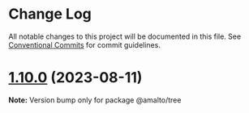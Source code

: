 # Change Log

All notable changes to this project will be documented in this file.
See [Conventional Commits](https://conventionalcommits.org) for commit guidelines.

# [1.10.0](https://github.com/amalto/platform6-ui-components/compare/@amalto/tree@1.9.88...@amalto/tree@1.10.0) (2023-08-11)

**Note:** Version bump only for package @amalto/tree

